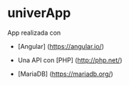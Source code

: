# univerApp
App realizada con 

  - [Angular] (https://angular.io/)

  - Una API con [PHP] (http://php.net/)  
  
  - [MariaDB] (https://mariadb.org/)





